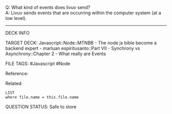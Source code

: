 Q: What kind of events does livuv send?  
A: Livuv sends events that are occurring within the computer system (at a low level).
<!--ID: 1693660761707-->

---

DECK INFO

TARGET DECK: Javascript::Node::MTNBB - The node js bible become a backend expert - marluan espiritusanto::Part VII - Synchrony vs Asynchrony::Chapter 2 - What really are Events

FILE TAGS: #Javascript #Node

Reference:

Related:

```dataview
LIST
where file.name = this.file.name
```

QUESTION STATUS: Safe to store